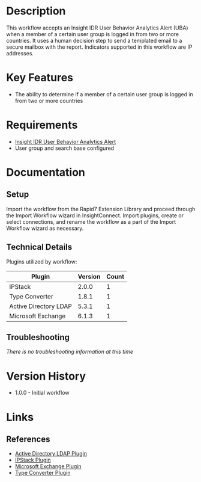 # Description

This workflow accepts an Insight IDR User Behavior Analytics Alert (UBA) when a member of a certain user group is logged in from two or more countries. It uses a human decision step to send a templated email to a secure mailbox with the report.
Indicators supported in this workflow are IP addresses.

# Key Features

* The ability to determine if a member of a certain user group is logged in from two or more countries

# Requirements

* [Insight IDR User Behavior Analytics Alert](https://docs.rapid7.com/insightidr/alerts)
* User group and search base configured

# Documentation

## Setup

Import the workflow from the Rapid7 Extension Library and proceed through the Import Workflow wizard in InsightConnect. Import plugins, create or select connections, and rename the workflow as a part of the Import Workflow wizard as necessary.

 
## Technical Details

Plugins utilized by workflow:

|Plugin|Version|Count|
|----|----|--------|
|IPStack|2.0.0|1|
|Type Converter|1.8.1|1|
|Active Directory LDAP|5.3.1|1|
|Microsoft Exchange|6.1.3|1|

## Troubleshooting

_There is no troubleshooting information at this time_

# Version History

* 1.0.0 - Initial workflow

# Links

## References

* [Active Directory LDAP Plugin](https://extensions.rapid7.com/extension/active-directory-ldap)
* [IPStack Plugin](https://extensions.rapid7.com/extension/ipstack)
* [Microsoft Exchange Plugin](https://extensions.rapid7.com/extension/microsoft-exchange)
* [Type Converter Plugin](https://extensions.rapid7.com/extension/type-converter)